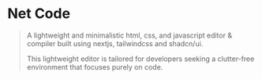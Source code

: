 # Net Code

>A lightweight and minimalistic html, css, and javascript editor & compiler built using nextjs, tailwindcss and shadcn/ui.
>
>This lightweight editor is tailored for developers seeking a clutter-free environment that focuses purely on code.
>
>


